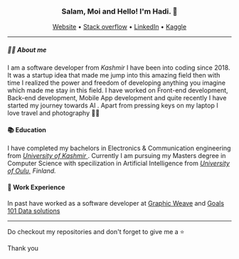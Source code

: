 <h3 align="center">Salam, Moi and Hello! I'm Hadi. 👋</h3>

<p align="center">
  <a href="http://hadi-mir.web.app/">Website</a> •
  <a href="https://stackoverflow.com/users/9920947/hadi-mir?tab=profile">Stack overflow</a> • 
  <a href="https://www.linkedin.com/in/hadi-mir/">LinkedIn</a> • 
  <a href="https://www.kaggle.com/hadimir">Kaggle</a>   
</p>

---

##### 🙋‍♂️ About me
<p> I am a software developer from <i> Kashmir </i> I have been into coding since 2018. It was a startup idea that made me jump into this amazing field then with time I realized the power and freedom of developing anything you imagine which made me stay in this field. I have worked on Front-end development, Back-end development, Mobile App development and quite recently I have started my journey towards AI . Apart from pressing keys on my laptop I love travel and photography 👨‍💻
</p>

#### 📚 Education
<p> I have completed my bachelors in Electronics & Communication engineering from <a href="https://www.kashmiruniversity.net/"> <i> University of Kashmir</i> </a>. Currently I am pursuing my Masters degree in Computer Science with specilization in Artificial Intelligence from <a href="https://www.oulu.fi/university/"> <i> University of Oulu,</a> Finland. </i> </p>

#### 💼 Work Experience
In past have worked as a software developer at <a href="https://graphicweave.com/">Graphic Weave</a> and <a href="https://www.goals101.ai/"> Goals 101 Data solutions </a>




<hr/>
<p>Do checkout my repositories and don't forget to give me a ⭐ </p>

<p>Thank you </p>
